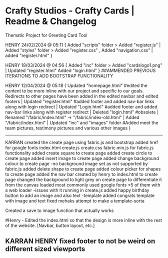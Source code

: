 # Crafty Studios - Crafty Cards | Readme & Changelog
Thematic Project for Greeting Card Tool 

HENRY 24/02/2024 @ 05:11 {
  Added "scripts" folder >
    Added "register.js" |
  Added "styles" folder >
    Added "register.css" , 
    Added "navigation.css" |
  added "register.html"
}

HENRY 18/03/2024 @ 04:56 {
  Added "inc" folder >
    Added "cardslogo1.png" |
  Updated "register.html"
  Added "login.html"
} ##AMMENDED PREVIOUS ITERATIONS TO ADD BOOTSTRAP FUNCTIONALITY

HENRY 12/04/2024 @ 05:18 {
  Updated "homepage.html" #edited the content to be more inline with our project and specific to our goals. Redirects to other pages have been added in the edited navbar and edited footers |
  Updated "register.html" #added footer and added nav-bar links along with login redirect |
  Updated "Login.html" #added footer and added nav-bar links along with register redirect |
  Deleted "login.html" #obsolete |
  Renamed "/fabric/index.html" -> "/fabric/index-old.html" |
  Added "/fabric/index.html" |
  Updated "inc" and "images" folder #Added meet the team pictures, testimony pictures and various other images
  }

-----------------------------
KARRAN 
created the create page using fabric.js and bootstrap
added href for google fonts
index.html
create.js
create.css
fabric.min.js for fabric.js functionality
added create square to create page
added create circle to create page
added insert image to create page
added change background colour to create page -no background image set as not supported by fabric.js 
added delete shape to create page
added colour picker for shapes to create page
added the nav bar created by henry to index.html to create page
changed the background to light grey on create page to differentiate it from the canvas
loaded most commonly used google fonts *5 of them with a web loader -issues with it running in create.js 
added happy birthday button to add an image and also text -template 
added congrats template with image and text 
fixed mehaks attempt to make a template-sorta

Created a save to image function that actually works 

#Henry - Edited the index.html so that the design is more inline with the rest of the website. [Navbar, button layout, etc.]

KARRAN HENRY
fixed footer to not be weird on different sized viewports 
----------------------------------------------

